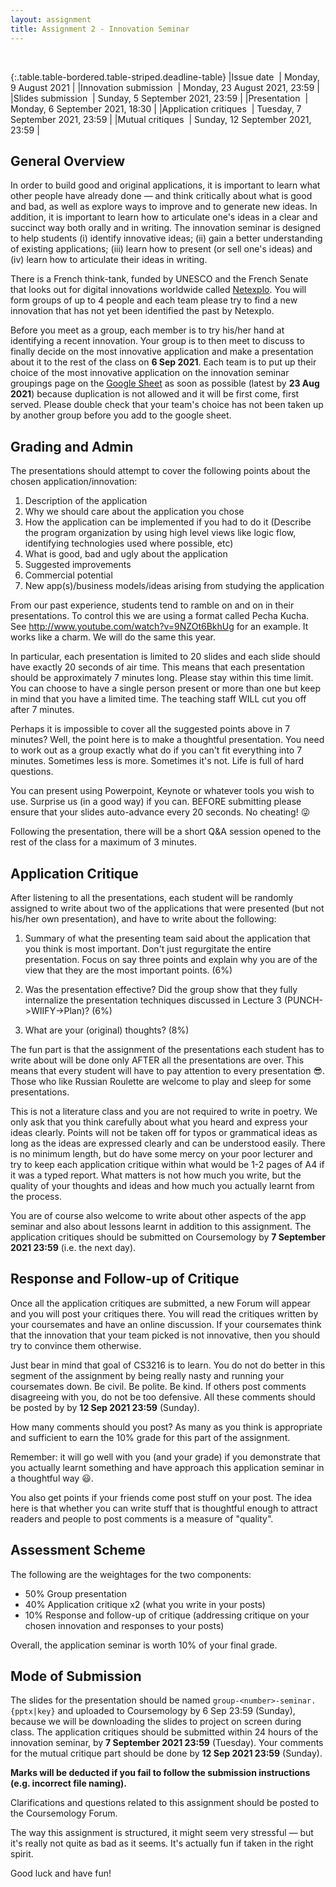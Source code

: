 ```yaml
---
layout: assignment
title: Assignment 2 - Innovation Seminar
---
```


<br>

{:.table.table-bordered.table-striped.deadline-table}
|Issue date &nbsp;| Monday, 9 August 2021 |
|Innovation submission &nbsp;| Monday, 23 August 2021, 23:59 |
|Slides submission &nbsp;| Sunday, 5 September 2021, 23:59 |
|Presentation &nbsp;| Monday, 6 September 2021, 18:30 |
|Application critiques &nbsp;| Tuesday, 7 September 2021, 23:59 |
|Mutual critiques &nbsp;| Sunday, 12 September 2021, 23:59 |

## General Overview

In order to build good and original applications, it is important to learn what other people have already done — and think critically about what is good and bad, as well as explore ways to improve and to generate new ideas. In addition, it is important to learn how to articulate one's ideas in a clear and succinct way both orally and in writing. The innovation seminar is designed to help students (i) identify innovative ideas; (ii) gain a better understanding of existing applications; (iii) learn how to present (or sell one's ideas) and (iv) learn how to articulate their ideas in writing.

There is a French think-tank, funded by UNESCO and the French Senate that looks out for digital innovations worldwide called [Netexplo](<https://web.archive.org/web/20170627001520/https://www.netexplo.org/en/intelligence/>). You will form groups of up to 4 people and each team please try to find a new innovation that has not yet been identified the past by Netexplo. 

Before you meet as a group, each member is to try his/her hand at identifying a recent innovation. Your group is to then meet to discuss to finally decide on the most innovative application and make a presentation about it to the rest of the class on **6 Sep 2021**. Each team is to put up their choice of the most innovative application on the innovation seminar groupings page on the [Google Sheet](<https://docs.google.com/spreadsheets/d/1ETibvkytQLAsnmM06O-JiWuUHfpKstC3uHqQgNLfpHk/edit?usp=sharing>) as soon as possible (latest by **23 Aug 2021**) because duplication is not allowed and it will be first come, first served. Please double check that your team's choice has not been taken up by another group before you add to the google sheet. 

## Grading and Admin

The presentations should attempt to cover the following points about the chosen application/innovation:

1. Description of the application
2. Why we should care about the application you chose
3. How the application can be implemented if you had to do it (Describe the program organization by using high level views like logic flow, identifying technologies used where possible, etc)
4. What is good, bad and ugly about the application
5. Suggested improvements
6. Commercial potential
7. New app(s)/business models/ideas arising from studying the application

From our past experience, students tend to ramble on and on in their presentations. To control this we are using a format called Pecha Kucha. See <http://www.youtube.com/watch?v=9NZOt6BkhUg> for an example. It works like a charm. We will do the same this year.

In particular, each presentation is limited to 20 slides and each slide should have exactly 20 seconds of air time. This means that each presentation should be approximately 7 minutes long. Please stay within this time limit. You can choose to have a single person present or more than one but keep in mind that you have a limited time. The teaching staff WILL cut you off after 7 minutes.

Perhaps it is impossible to cover all the suggested points above in 7 minutes? Well, the point here is to make a thoughtful presentation. You need to work out as a group exactly what do if you can't fit everything into 7 minutes. Sometimes less is more. Sometimes it's not. Life is full of hard questions.

You can present using Powerpoint, Keynote or whatever tools you wish to use. Surprise us (in a good way) if you can. BEFORE submitting please ensure that your slides auto-advance every 20 seconds. No cheating! 😜

Following the presentation, there will be a short Q&A session opened to the rest of the class for a maximum of 3 minutes.

## Application Critique

After listening to all the presentations, each student will be randomly assigned to write about two of the applications that were presented (but not his/her own presentation), and have to write about the following:

1. Summary of what the presenting team said about the application that you think is most important. Don't just regurgitate the entire presentation. Focus on say three points and explain why you are of the view that they are the most important points. (6%)

2. Was the presentation effective? Did the group show that they fully internalize the presentation techniques discussed in Lecture 3 (PUNCH->WIIFY->Plan)? (6%)

3. What are your (original) thoughts? (8%)

The fun part is that the assignment of the presentations each student has to write about will be done only AFTER all the presentations are over. This means that every student will have to pay attention to every presentation 😎. Those who like Russian Roulette are welcome to play and sleep for some presentations.

This is not a literature class and you are not required to write in poetry. We only ask that you think carefully about what you heard and express your ideas clearly. Points will not be taken off for typos or grammatical ideas as long as the ideas are expressed clearly and can be understood easily. There is no minimum length, but do have some mercy on your poor lecturer and try to keep each application critique within what would be 1-2 pages of A4 if it was a typed report. What matters is not how much you write, but the quality of your thoughts and ideas and how much you actually learnt from the process.

You are of course also welcome to write about other aspects of the app seminar and also about lessons learnt in addition to this assignment. The application critiques should be submitted on Coursemology by **7 September 2021 23:59** (i.e. the next day).

## Response and Follow-up of Critique

Once all the application critiques are submitted, a new Forum will appear and you will post your critiques there. You will read the critiques written by your coursemates and have an online discussion. If your coursemates think that the innovation that your team picked is not innovative, then you should try to convince them otherwise. 

Just bear in mind that goal of CS3216 is to learn. You do not do better in this segment of the assignment by being really nasty and running your coursemates down. Be civil. Be polite. Be kind. If others post comments disagreeing with you, do not be too defensive. All these comments should be posted by by **12 Sep 2021 23:59** (Sunday).

How many comments should you post? As many as you think is appropriate and sufficient to earn the 10% grade for this part of the assignment.

Remember: it will go well with you (and your grade) if you demonstrate that you actually learnt something and have approach this application seminar in a thoughtful way 😃.

You also get points if your friends come post stuff on your post. The idea here is that whether you can write stuff that is thoughtful enough to attract readers and people to post comments is a measure of "quality".

## Assessment Scheme

The following are the weightages for the two components:

- 50% Group presentation
- 40% Application critique x2 (what you write in your posts)
- 10% Response and follow-up of critique (addressing critique on your chosen innovation and responses to your posts)

Overall, the application seminar is worth 10% of your final grade.

## Mode of Submission

The slides for the presentation should be named `group-<number>-seminar.{pptx|key}` and uploaded to Coursemology by 6 Sep 23:59 (Sunday), because we will be downloading the slides to project on screen during class. The application critiques should be submitted within 24 hours of the innovation seminar, by **7 September 2021 23:59** (Tuesday). Your comments for the mutual critique part should be done by **12 Sep 2021 23:59** (Sunday).

**Marks will be deducted if you fail to follow the submission instructions (e.g. incorrect file naming).**

Clarifications and questions related to this assignment should be posted to the Coursemology Forum.

The way this assignment is structured, it might seem very stressful — but it's really not quite as bad as it seems. It's actually fun if taken in the right spirit.

Good luck and have fun!
